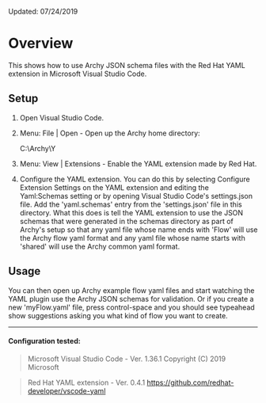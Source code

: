 Updated: 07/24/2019

# Overview

This shows how to use Archy JSON schema files with the Red Hat YAML extension in Microsoft Visual Studio Code.

## Setup

  1.  Open Visual Studio Code.

  2.  Menu:  File | Open - Open up the Archy home directory:

        C:\Archy\Y
         
  3.  Menu:  View | Extensions - Enable the YAML extension made by Red Hat.
     
  4.  Configure the YAML extension.  You can do this by selecting Configure Extension Settings
      on the YAML extension and editing the Yaml:Schemas setting or by opening Visual Studio Code's
      settings.json file.  Add the 'yaml.schemas' entry from the 'settings.json' file in this
      directory. What this does is tell the YAML extension to use the JSON schemas that were generated
      in the schemas directory as part of Archy's setup so that any yaml file whose name ends with 'Flow'
      will use the Archy flow yaml format and any yaml file whose name starts with 'shared' will use the
      Archy common yaml format.

## Usage

You can then open up Archy example flow yaml files and start watching the YAML plugin use the Archy
JSON schemas for validation.  Or if you create a new 'myFlow.yaml' file, press control-space and you
should see typeahead show suggestions asking you what kind of flow you want to create.

---------------------------------------------------------------------------------------------------------------
#### Configuration tested:

  > Microsoft Visual Studio Code - Ver. 1.36.1
    Copyright (C) 2019 Microsoft

  > Red Hat YAML extension       - Ver. 0.4.1
    https://github.com/redhat-developer/vscode-yaml
